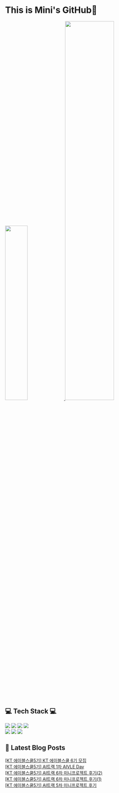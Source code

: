 # This is Mini's GitHub👋

 <a href="https://github.com/anuraghazra/github-readme-stats">
     <img src="https://github-readme-stats.vercel.app/api/top-langs/?username=mini0-0&layout=donut&show_icons=true&theme=material-palenight&hide_border=true&bg_color=20232a&icon_color=58A6FF&text_color=fff&title_color=58A6FF&count_private=true&exclude_repo=Face-Transfer-Application" width=38% />
 </a>    
 
 <a href="https://github.com/anuraghazra/github-readme-stats">
   <img src="https://github-readme-stats.vercel.app/api?username=mini0-0&show_icons=true&theme=material-palenight&hide_border=true&bg_color=20232a&icon_color=58A6FF&text_color=fff&title_color=58A6FF&count_private=true" width=56% />
 </a>

## 💻 Tech Stack 💻
<div>
 <img src="https://img.shields.io/badge/Python-3776AB?style=for-the-badge&logo=python&logoColor=white" />
 <img src="https://img.shields.io/badge/Java-6DB33F?style=for-the-badge&logo=openjdk&logoColor=white" />
 <img src="https://img.shields.io/badge/MySQL-00000F?style=for-the-badge&logo=mysql&logoColor=white" />
 <img src="https://img.shields.io/badge/SQLite-07405E?style=for-the-badge&logo=sqlite&logoColor=white" />
</div>
<div>
 <img src="https://img.shields.io/badge/Django-092E20?style=for-the-badge&logo=django&logoColor=white" />
 <img src="https://img.shields.io/badge/Amazon%20EC2-FF9900?style=for-the-badge&logo=Amazon%20EC2&logoColor=white" />
 <img src="https://img.shields.io/badge/TensorFlow-FF6F00?style=for-the-badge&logo=tensorflow&logoColor=white" />

</div>



## 📕 Latest Blog Posts

<a href=https://rose-brown.tistory.com/58>[KT 에이블스쿨5기] KT 에이블스쿨 6기 모집</a></br><a href=https://rose-brown.tistory.com/57>[KT 에이블스쿨5기] AI트랙 1차 AIVLE Day</a></br><a href=https://rose-brown.tistory.com/56>[KT 에이블스쿨5기] AI트랙 6차 미니프로젝트 후기(2)</a></br><a href=https://rose-brown.tistory.com/55>[KT 에이블스쿨5기] AI트랙 6차 미니프로젝트 후기(1)</a></br><a href=https://rose-brown.tistory.com/54>[KT 에이블스쿨5기] AI트랙 5차 미니프로젝트 후기</a></br>
